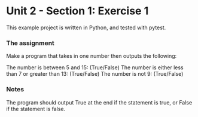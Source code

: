 # Unit 2 - Section 1: Exercise 1
This example project is written in Python, and tested with pytest.

### The assignment
Make a program that takes in one number then outputs the following:  

The number is between 5 and 15: (True/False)
The number is either less than 7 or greater than 13: (True/False)
The number is not 9: (True/False)

### Notes
The program should output True at the end if the statement is true, or False if the statement is false.
